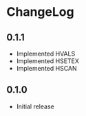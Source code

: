# ChangeLog

## 0.1.1

* Implemented HVALS
* Implemented HSETEX
* Implemented HSCAN

## 0.1.0

* Initial release
